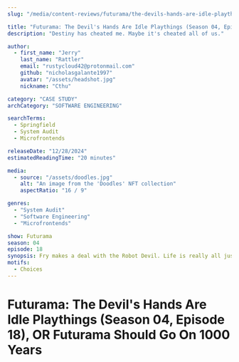 ```yaml
---
slug: "/media/content-reviews/futurama/the-devils-hands-are-idle-playthings"

title: "Futurama: The Devil's Hands Are Idle Playthings (Season 04, Episode 18), OR Futurama Should Go On 1000 Years"
description: "Destiny has cheated me. Maybe it's cheated all of us."

author:
  - first_name: "Jerry"
    last_name: "Rattler"
    email: "rustycloud42@protonmail.com"
    github: "nicholasgalante1997"
    avatar: "/assets/headshot.jpg"
    nickname: "Cthu"

category: "CASE STUDY"
archCategory: "SOFTWARE ENGINEERING"

searchTerms:
  - Springfield
  - System Audit
  - Microfrontends

releaseDate: "12/28/2024"
estimatedReadingTime: "20 minutes"

media:
  - source: "/assets/doodles.jpg"
    alt: "An image from the 'Doodles' NFT collection"
    aspectRatio: "16 / 9"

genres:
  - "System Audit"
  - "Software Engineering"
  - "Microfrontends"

show: Futurama
season: 04
episode: 18
synopsis: Fry makes a deal with the Robot Devil. Life is really all just deals and choices.
motifs:
  - Choices
---
```


# Futurama: The Devil's Hands Are Idle Playthings (Season 04, Episode 18), OR Futurama Should Go On 1000 Years
